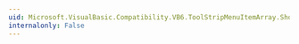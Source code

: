 ```yaml
---
uid: Microsoft.VisualBasic.Compatibility.VB6.ToolStripMenuItemArray.ShouldSerializeIndex(System.Windows.Forms.ToolStripMenuItem)
internalonly: False
---
```

